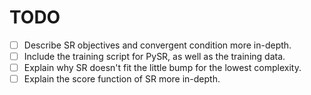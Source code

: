 # TODO

- [ ] Describe SR objectives and convergent condition more in-depth.
- [ ] Include the training script for PySR, as well as the training data.
- [ ] Explain why SR doesn't fit the little bump for the lowest complexity.
- [ ] Explain the score function of SR more in-depth.